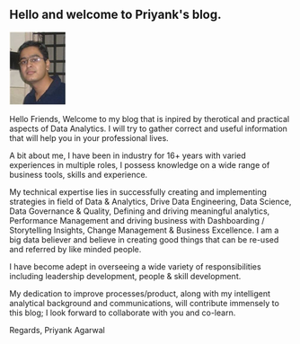## Hello and welcome to Priyank's blog. 

![](/images/PriyankPic.jpg "")

Hello Friends, 
Welcome to my blog that is inpired by therotical and practical aspects of Data Analytics. I will try to gather correct and useful information that will help you in your professional lives.

A bit about me, I have been in industry for 16+ years with varied experiences in multiple roles, I possess knowledge on a wide range of business tools, skills and experience. 

My technical expertise lies in successfully creating and implementing strategies in field of Data & Analytics, Drive Data Engineering, Data Science, Data Governance & Quality, Defining and driving meaningful analytics, Performance Management and driving business with Dashboarding / Storytelling Insights, Change Management & Business Excellence. I am a big data believer and believe in creating good things that can be re-used and referred by like minded people.

I have become adept in overseeing a wide variety of responsibilities including leadership development, people & skill development.

My dedication to improve processes/product, along with my intelligent analytical background and communications, will contribute immensely to this blog; I look forward to collaborate with you and co-learn.

Regards, 
Priyank Agarwal
